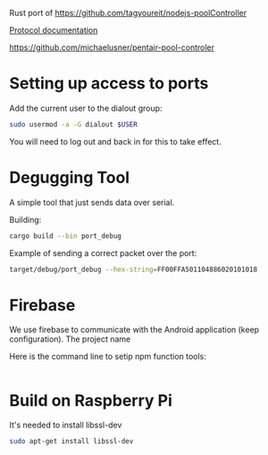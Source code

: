 Rust port of https://github.com/tagyoureit/nodejs-poolController


[Protocol documentation](https://docs.google.com/document/d/1M0KMfXfvbszKeqzu6MUF_7yM6KDHk8cZ5nrH1_OUcAc/edit?usp=sharing)

https://github.com/michaelusner/pentair-pool-controler


# Setting up access to ports

Add the current user to the dialout group: 

```bash
sudo usermod -a -G dialout $USER
```

You will need to log out and back in for this to take effect.

# Degugging Tool

A simple tool that just sends data over serial.

Building:


```bash
cargo build --bin port_debug

```
Example of sending a correct packet over the port:

```bash
target/debug/port_debug --hex-string=FF00FFA501104886020101018
```

# Firebase

We use firebase to communicate with the Android application (keep configuration).
The project name 

Here is the command line to setip npm function tools:
```bash

```


# Build on Raspberry Pi

It's needed to install libssl-dev

```bash
sudo apt-get install libssl-dev

```
